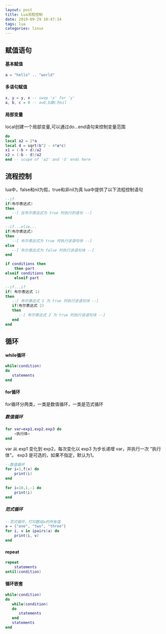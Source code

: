 ```yaml
---
layout: post
title: Lua流程控制
date: 2019-09-29 10:47:14
tags: lua
categories: linux
---
```


## 赋值语句
#### 基本赋值
```lua
a = "hello" .. "world"
```
#### 多语句赋值
```lua
x, y = y, x -- swap 'x' for 'y'
a, b, c = 0 -- a=0,b跟c为nil
```
#### 局部变量
local创建一个局部变量,可以通过do...end语句来控制变量范围
```lua
do
local a2 = 2*a
local d = sqrt(b^2 - 4*a*c)
x1 = (-b + d)/a2
x2 = (-b - d)/a2
end -- scope of 'a2' and 'd' ends here
```

<!--more-->
## 流程控制
lua中，false和nil为假，true和非nil为真
lua中提供了以下流程控制语句
```lua
--if
if(布尔表达式)
then
   --[ 在布尔表达式为 true 时执行的语句 --]
end

--if...else...
if(布尔表达式)
then
   --[ 布尔表达式为 true 时执行该语句块 --]
else
   --[ 布尔表达式为 false 时执行该语句块 --]
end

if conditions then
	then-part
elseif conditions then
	elseif-part

--if...if
if( 布尔表达式 1)
then
   --[ 布尔表达式 1 为 true 时执行该语句块 --]
   if(布尔表达式 2)
   then
      --[ 布尔表达式 2 为 true 时执行该语句块 --]
   end
end
```

## 循环
#### while循环
```lua
while(condition)
do
   statements
end
```

#### for循环

for循环分两类，一类是数值循环，一类是范式循环
##### 数值循环
```lua
for var=exp1,exp2,exp3 do  
    <执行体>  
end  
```
var 从 exp1 变化到 exp2，每次变化以 exp3 为步长递增 var，并执行一次 "执行体"。
exp3 是可选的，如果不指定，默认为1。

```lua
--数值循环
for i=1,f(x) do
    print(i)
end
 
for i=10,1,-1 do
    print(i)
end
```

##### 范式循环
```lua
--范式循环，打印数组a的所有值  
a = {"one", "two", "three"}
for i, v in ipairs(a) do
    print(i, v)
end 
```

#### repeat
```lua
repeat
	statements
until(condition)
```

#### 循环嵌套
```lua
while(condition)
do
   while(condition)
   do
      statements
   end
   statements
end

```
